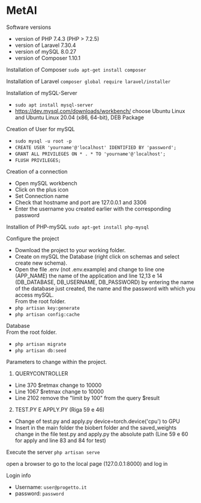 # MetAI

Software versions
* version of PHP 7.4.3 (PHP > 7.2.5)
* version of Laravel 7.30.4
* version of mySQL 8.0.27
* version of Composer 1.10.1 

Installation of Composer
`sudo apt-get install composer`

Installation of Laravel
`composer global require laravel/installer`

Installation of mySQL-Server 
* `sudo apt install mysql-server`
* https://dev.mysql.com/downloads/workbench/ choose Ubuntu Linux and Ubuntu Linux 20.04 (x86, 64-bit), DEB Package

Creation of User for mySQL
* `sudo mysql -u root -p`
* `CREATE USER 'yourname'@'localhost' IDENTIFIED BY 'password';`
* `GRANT ALL PRIVILEGES ON * . * TO 'yourname'@'localhost';`
* `FLUSH PRIVILEGES;`

Creation of a connection
* Open mySQL workbench 
* Click on the plus icon
* Set Connection name 
* Check that hostname and port are 127.0.0.1 and 3306
* Enter the username you created earlier with the corresponding password

Installion of PHP-mySQL
`sudo apt-get install php-mysql`

Configure the project
* Download the project to your working folder.
* Create on mySQL the Database (right click on schemas and select create new schema).
* Open the file .env (not .env.example) and change to line one (APP_NAME) the name of the application and line 12,13 e 14 (DB_DATABASE, DB_USERNAME, DB_PASSWORD) by entering the name of the database just created, the name and the password with which you access mySQL.
<br/>From the root folder.<br/>
* `php artisan key:generate`
* `php artisan config:cache`

Database 
<br/>From the root folder.<br/>
* `php artisan migrate`
* `php artisan db:seed`

Parameters to change within the project.<br/>
1. QUERYCONTROLLER
- Line 370 $retmax change to 10000
- Line 1067 $retmax change to 10000
- Line 2102 remove the "limit by 100" from the query $result

2. TEST.PY E APPLY.PY (Riga 59 e 46)
- Change of test.py and apply.py device=torch.device('cpu') to GPU
- Insert in the main folder the biobert folder and the saved_weights change in the file test.py and apply.py the absolute path (Line 59 e 60 for apply and line 83 and 84 for test)

Execute the server
`php artisan serve`

open a browser to go to the local page (127.0.0.1:8000) and log in

Login info
* Username: `user@progetto.it`
* password: `password`
